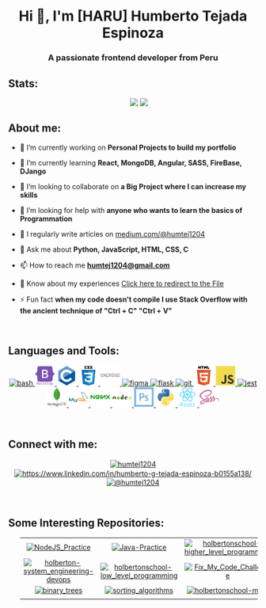<p align="center"><h1 align="center">Hi 👋, I'm [HARU] Humberto Tejada Espinoza</h1>
<p align="center"><h3 align="center">A passionate frontend developer from Peru</h3>


<h2>Stats:</h2>
<ul align='center'>
  <img src='https://github-readme-stats.vercel.app/api/top-langs/?username=humtej1204&layout=compact&theme=github_dark&langs_count=15'>
  <img src='https://github-readme-stats.vercel.app/api?username=humtej1204&show_icons=true&theme=github_dark'>
</ul>

<h2>About me:</h2>

- 🔭 I’m currently working on **Personal Projects to build my portfolio**

- 🌱 I’m currently learning **React, MongoDB, Angular, SASS, FireBase, DJango**

- 👯 I’m looking to collaborate on **a Big Project where I can increase my skills**

- 🤝 I’m looking for help with **anyone who wants to learn the basics of Programmation**

- 📝 I regularly write articles on [medium.com/@humtej1204](https://medium.com/@humtej1204)

- 💬 Ask me about **Python, JavaScript, HTML, CSS, C**

- 📫 How to reach me **humtej1204@gmail.com**

- 📄 Know about my experiences [Click here to redirect to the File](https://drive.google.com/file/d/1PsMd6VEOQ_Ul3EK_9tsDz2zBIhqzmFv-/view?usp=sharing)

- ⚡ Fun fact **when my code doesn't compile I use Stack Overflow with the ancient technique of "Ctrl + C" "Ctrl + V"**

<br />

<h2 align="left">Languages and Tools:</h2>
<p align="center">
  <a href="https://www.gnu.org/software/bash/" target="_blank" rel="noreferrer">
    <img src="https://www.vectorlogo.zone/logos/gnu_bash/gnu_bash-icon.svg" alt="bash" width="40" height="40"/>
  </a>
  <a href="https://getbootstrap.com" target="_blank" rel="noreferrer">
    <img src="https://raw.githubusercontent.com/devicons/devicon/master/icons/bootstrap/bootstrap-plain-wordmark.svg" alt="bootstrap" width="40" height="40"/>
  </a>
  <a href="https://www.cprogramming.com/" target="_blank" rel="noreferrer">
    <img src="https://raw.githubusercontent.com/devicons/devicon/master/icons/c/c-original.svg" alt="c" width="40" height="40"/>
  </a>
  <a href="https://www.w3schools.com/css/" target="_blank" rel="noreferrer">
    <img src="https://raw.githubusercontent.com/devicons/devicon/master/icons/css3/css3-original-wordmark.svg" alt="css3" width="40" height="40"/>
  </a>
  <a href="https://expressjs.com" target="_blank" rel="noreferrer">
    <img src="https://raw.githubusercontent.com/devicons/devicon/master/icons/express/express-original-wordmark.svg" alt="express" width="40" height="40"/>
  </a>
  <a href="https://www.figma.com/" target="_blank" rel="noreferrer">
    <img src="https://www.vectorlogo.zone/logos/figma/figma-icon.svg" alt="figma" width="40" height="40"/>
  </a>
  <a href="https://flask.palletsprojects.com/" target="_blank" rel="noreferrer">
    <img src="https://www.vectorlogo.zone/logos/pocoo_flask/pocoo_flask-icon.svg" alt="flask" width="40" height="40"/>
  </a>
  <a href="https://git-scm.com/" target="_blank" rel="noreferrer">
    <img src="https://www.vectorlogo.zone/logos/git-scm/git-scm-icon.svg" alt="git" width="40" height="40"/>
  </a>
  <a href="https://www.w3.org/html/" target="_blank" rel="noreferrer">
    <img src="https://raw.githubusercontent.com/devicons/devicon/master/icons/html5/html5-original-wordmark.svg" alt="html5" width="40" height="40"/>
  </a>
  <a href="https://developer.mozilla.org/en-US/docs/Web/JavaScript" target="_blank" rel="noreferrer">
    <img src="https://raw.githubusercontent.com/devicons/devicon/master/icons/javascript/javascript-original.svg" alt="javascript" width="40" height="40"/>
  </a>
  <a href="https://jestjs.io" target="_blank" rel="noreferrer">
    <img src="https://www.vectorlogo.zone/logos/jestjsio/jestjsio-icon.svg" alt="jest" width="40" height="40"/>
  </a>
  <a href="https://www.mongodb.com/" target="_blank" rel="noreferrer">
    <img src="https://raw.githubusercontent.com/devicons/devicon/master/icons/mongodb/mongodb-original-wordmark.svg" alt="mongodb" width="40" height="40"/>
  </a>
  <a href="https://www.mysql.com/" target="_blank" rel="noreferrer">
    <img src="https://raw.githubusercontent.com/devicons/devicon/master/icons/mysql/mysql-original-wordmark.svg" alt="mysql" width="40" height="40"/>
  </a>
  <a href="https://www.nginx.com" target="_blank" rel="noreferrer">
    <img src="https://raw.githubusercontent.com/devicons/devicon/master/icons/nginx/nginx-original.svg" alt="nginx" width="40" height="40"/>
  </a>
  <a href="https://nodejs.org" target="_blank" rel="noreferrer">
    <img src="https://raw.githubusercontent.com/devicons/devicon/master/icons/nodejs/nodejs-original-wordmark.svg" alt="nodejs" width="40" height="40"/>
  </a>
  <a href="https://www.photoshop.com/en" target="_blank" rel="noreferrer">
    <img src="https://raw.githubusercontent.com/devicons/devicon/master/icons/photoshop/photoshop-line.svg" alt="photoshop" width="40" height="40"/>
  </a>
  <a href="https://www.python.org" target="_blank" rel="noreferrer">
    <img src="https://raw.githubusercontent.com/devicons/devicon/master/icons/python/python-original.svg" alt="python" width="40" height="40"/>
  </a>
  <a href="https://reactjs.org/" target="_blank" rel="noreferrer">
    <img src="https://raw.githubusercontent.com/devicons/devicon/master/icons/react/react-original-wordmark.svg" alt="react" width="40" height="40"/>
  </a>
  <a href="https://sass-lang.com" target="_blank" rel="noreferrer">
    <img src="https://raw.githubusercontent.com/devicons/devicon/master/icons/sass/sass-original.svg" alt="sass" width="40" height="40"/>
  </a>
</p>

<br />

<h2 align="left">Connect with me:</h2>
<p align="center">
  <a href="https://twitter.com/humtej1204" target="blank">
    <img align="center" src="https://raw.githubusercontent.com/rahuldkjain/github-profile-readme-generator/master/src/images/icons/Social/twitter.svg" alt="humtej1204" height="30" width="40" />
  </a>
  <a href="https://linkedin.com/in/https://www.linkedin.com/in/humberto-g-tejada-espinoza-b0155a138/" target="blank">
    <img align="center" src="https://raw.githubusercontent.com/rahuldkjain/github-profile-readme-generator/master/src/images/icons/Social/linked-in-alt.svg" alt="https://www.linkedin.com/in/humberto-g-tejada-espinoza-b0155a138/" height="30" width="40" />
  </a>
  <a href="https://medium.com/@humtej1204" target="blank">
    <img align="center" src="https://raw.githubusercontent.com/rahuldkjain/github-profile-readme-generator/master/src/images/icons/Social/medium.svg" alt="@humtej1204" height="30" width="40" />
  </a>
</p>

<br />

<h2 align="left">Some Interesting Repositories:</h2>
<ul align='center'>
  
  |  |  |  |
  | :---: | :---: | :---: |
  | [![NodeJS_Practice](https://github-readme-stats.vercel.app/api/pin/?username=humtej1204&repo=NodeJS_Practice&theme=github_dark)](https://github.com/humtej1204/NodeJS_Practice) | [![Java-Practice](https://github-readme-stats.vercel.app/api/pin/?username=humtej1204&repo=Java-Practice&theme=github_dark)](https://github.com/humtej1204/Java-Practice) | [![holbertonschool-higher_level_programming](https://github-readme-stats.vercel.app/api/pin/?username=humtej1204&repo=holbertonschool-higher_level_programming&theme=github_dark)](https://github.com/humtej1204/holbertonschool-higher_level_programming) |
  | [![holberton-system_engineering-devops](https://github-readme-stats.vercel.app/api/pin/?username=humtej1204&repo=holberton-system_engineering-devops&theme=github_dark)](https://github.com/humtej1204/holberton-system_engineering-devops) | [![holbertonschool-low_level_programming](https://github-readme-stats.vercel.app/api/pin/?username=humtej1204&repo=holbertonschool-low_level_programming&theme=github_dark)](https://github.com/humtej1204/holbertonschool-low_level_programming) | [![Fix_My_Code_Challenge](https://github-readme-stats.vercel.app/api/pin/?username=humtej1204&repo=Fix_My_Code_Challenge&theme=github_dark)](https://github.com/humtej1204/Fix_My_Code_Challenge) |
  | [![binary_trees](https://github-readme-stats.vercel.app/api/pin/?username=humtej1204&repo=binary_trees&theme=github_dark)](https://github.com/humtej1204/binary_trees) | [![sorting_algorithms](https://github-readme-stats.vercel.app/api/pin/?username=humtej1204&repo=sorting_algorithms&theme=github_dark)](https://github.com/humtej1204/sorting_algorithms) | [![holbertonschool-math](https://github-readme-stats.vercel.app/api/pin/?username=humtej1204&repo=holbertonschool-math&theme=github_dark)](https://github.com/humtej1204/holbertonschool-math) |
  |  |  |  |
  
</ul>
